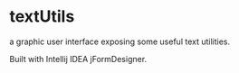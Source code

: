 # textUtils
a graphic user interface exposing some useful text utilities. 

Built with Intellij IDEA jFormDesigner.
